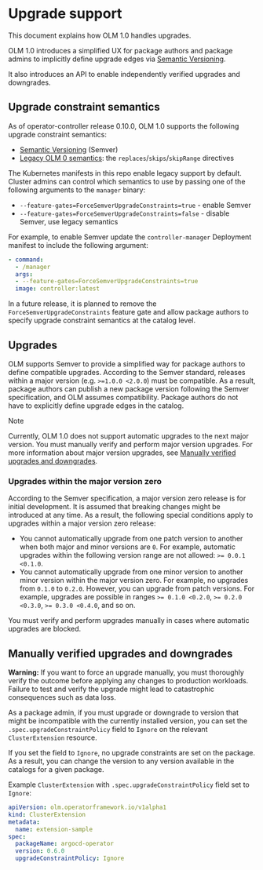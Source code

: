 # Upgrade support

This document explains how OLM 1.0 handles upgrades.

OLM 1.0 introduces a simplified UX for package authors and package admins to implicitly define upgrade edges via [Semantic Versioning](https://semver.org/).

It also introduces an API to enable independently verified upgrades and downgrades.

## Upgrade constraint semantics

As of operator-controller release 0.10.0, OLM 1.0 supports the following upgrade constraint semantics:

* [Semantic Versioning](https://semver.org/) (Semver)
* [Legacy OLM 0 semantics](https://olm.operatorframework.io/docs/concepts/olm-architecture/operator-catalog/creating-an-update-graph/#methods-for-specifying-updates): the `replaces`/`skips`/`skipRange` directives

The Kubernetes manifests in this repo enable legacy support by default. Cluster admins can control which semantics to use by passing one of the following arguments to the `manager` binary:
* `--feature-gates=ForceSemverUpgradeConstraints=true` - enable Semver
* `--feature-gates=ForceSemverUpgradeConstraints=false` - disable Semver, use legacy semantics

For example, to enable Semver update the `controller-manager` Deployment manifest to include the following argument:

```yaml
- command:
  - /manager
  args:
  - --feature-gates=ForceSemverUpgradeConstraints=true
  image: controller:latest
```

In a future release, it is planned to remove the `ForceSemverUpgradeConstraints` feature gate and allow package authors to specify upgrade constraint semantics at the catalog level.

## Upgrades

OLM supports Semver to provide a simplified way for package authors to define compatible upgrades. According to the Semver standard, releases within a major version (e.g. `>=1.0.0 <2.0.0`) must be compatible. As a result, package authors can publish a new package version following the Semver specification, and OLM assumes compatibility. Package authors do not have to explicitly define upgrade edges in the catalog.

> [!NOTE]
> Currently, OLM 1.0 does not support automatic upgrades to the next major version. You must manually verify and perform major version upgrades. For more information about major version upgrades, see [Manually verified upgrades and downgrades](#manually-verified-upgrades-and-downgrades).

### Upgrades within the major version zero

According to the Semver specification, a major version zero release is for initial development. It is assumed that breaking changes might be introduced at any time. As a result, the following special conditions apply to upgrades within a major version zero release:

* You cannot automatically upgrade from one patch version to another when both major and minor versions are `0`. For example, automatic upgrades within the following version range are not allowed: `>= 0.0.1 <0.1.0`.
* You cannot automatically upgrade from one minor version to another minor version within the major version zero. For example, no upgrades from `0.1.0` to `0.2.0`. However, you can upgrade from patch versions. For example, upgrades are possible in ranges `>= 0.1.0 <0.2.0`, `>= 0.2.0 <0.3.0`, `>= 0.3.0 <0.4.0`, and so on.

You must verify and perform upgrades manually in cases where automatic upgrades are blocked.

## Manually verified upgrades and downgrades

**Warning:** If you want to force an upgrade manually, you must thoroughly verify the outcome before applying any changes to production workloads. Failure to test and verify the upgrade might lead to catastrophic consequences such as data loss.

As a package admin, if you must upgrade or downgrade to version that might be incompatible with the currently installed version, you can set the `.spec.upgradeConstraintPolicy` field to `Ignore` on the relevant `ClusterExtension` resource.

If you set the field to `Ignore`, no upgrade constraints are set on the package. As a result, you can change the version to any version available in the catalogs for a given package.

Example `ClusterExtension` with `.spec.upgradeConstraintPolicy` field set to `Ignore`:

```yaml
apiVersion: olm.operatorframework.io/v1alpha1
kind: ClusterExtension
metadata:
  name: extension-sample
spec:
  packageName: argocd-operator
  version: 0.6.0
  upgradeConstraintPolicy: Ignore
```
